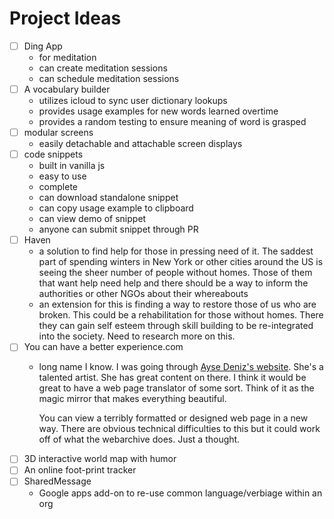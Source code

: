 # Project Ideas

- [ ] Ding App
  - for meditation
  - can create meditation sessions
  - can schedule meditation sessions
- [ ] A vocabulary builder
  - utilizes icloud to sync user dictionary lookups
  - provides usage examples for new words learned overtime
  - provides a random testing to ensure meaning of word is grasped
- [ ] modular screens
  - easily detachable and attachable screen displays
- [ ] code snippets
  - built in vanilla js
  - easy to use
  - complete 
  - can download standalone snippet
  - can copy usage example to clipboard
  - can view demo of snippet
  - anyone can submit snippet through PR
- [ ] Haven
  - a solution to find help for those in pressing need of it. The saddest part
    of spending winters in New York or other cities around the US is seeing the
    sheer number of people without homes. Those of them that want help need
    help and there should be a way to inform the authorities or other NGOs about
    their whereabouts 
  - an extension for this is finding a way to restore those of us who are
    broken. This could be a rehabilitation for those without homes. There they
    can gain self esteem through skill building to be re-integrated into the
    society. Need to research more on this.
- [ ] You can have a better experience.com
  - long name I know. I was going through [Ayse
    Deniz's website](http://adpianist.com/bio/). She's a talented artist. She
    has great content on there. I think it would be great to have a web page
    translator of some sort. Think of it as the magic mirror that makes
    everything beautiful. 
    
    You can view a terribly formatted or designed web page in a new way. There
    are obvious technical difficulties to this but it could work off of what the
    webarchive does. Just a thought.
- [ ] 3D interactive world map with humor
- [ ] An online foot-print tracker
- [ ] SharedMessage
  - Google apps add-on to re-use common language/verbiage within an org



